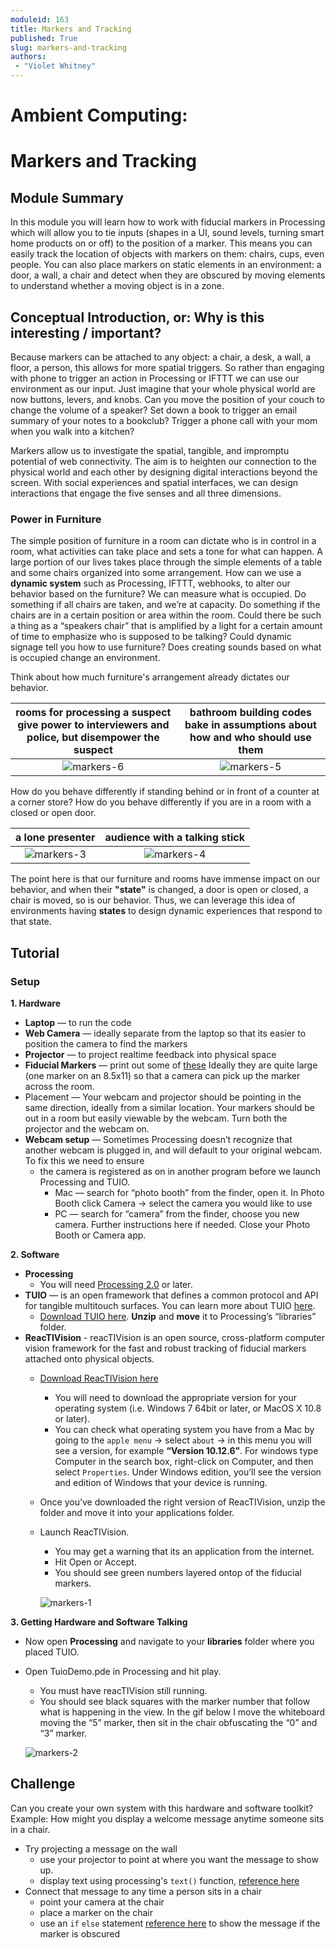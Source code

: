 ```yaml
---
moduleid: 163
title: Markers and Tracking
published: True
slug: markers-and-tracking
authors:
 - "Violet Whitney"
---
```


Ambient Computing:
===========================================

# Markers and Tracking
## Module Summary
In this module you will learn how to work with fiducial markers in Processing which will allow you to tie inputs (shapes in a UI, sound levels, turning smart home products on or off) to the position of a marker. This means you can easily track the location of objects with markers on them: chairs, cups, even people. You can also place markers on static elements in an environment: a door, a wall, a chair and detect when they are obscured by moving elements to understand whether a moving object is in a zone.

## Conceptual Introduction, or: Why is this interesting / important?
Because markers can be attached to any object: a chair, a desk, a wall, a floor, a person, this allows for more spatial triggers. So rather than engaging with phone to trigger an action in Processing or IFTTT we can use our environment as our input. Just imagine that your whole physical world are now buttons, levers, and knobs.
Can you move the position of your couch to change the volume of a speaker? Set down a book to trigger an email summary of your notes to a bookclub? Trigger a phone call with your mom when you walk into a kitchen?

Markers allow us to investigate the spatial, tangible, and impromptu potential of web connectivity. The aim is to heighten our connection to the physical world and each other by designing digital interactions beyond the screen. With social experiences and spatial interfaces, we can design interactions that engage the five senses and all three dimensions.


### Power in Furniture
The simple position of furniture in a room can dictate who is in control in a room, what activities can take place and sets a tone for what can happen. A large portion of our lives takes place through the simple elements of a table and some chairs organized into some arrangement.
How can we use a **dynamic system** such as Processing, IFTTT, webhooks, to alter our behavior based on the furniture? We can measure what is occupied. Do something if all chairs are taken, and we’re at capacity. Do something if the chairs are in a certain position or area within the room. Could there be such a thing as a “speakers chair” that is amplified by a light for a certain amount of time to emphasize who is supposed to be talking? Could dynamic signage tell you how to use furniture? Does creating sounds based on what is occupied change an environment.

Think about how much furniture's arrangement already dictates our behavior. 

rooms for processing a suspect give power to interviewers and police, but disempower the suspect        |  bathroom building codes bake in assumptions about how and who should use them        
:-------------------------:|:-------------------------:
![markers-6](images/marker-6-2.png#img-full)  |  ![markers-5](images/markers-5.gif#img-full) 

How do you behave differently if standing behind or in front of a counter at a corner store? How do you behave differently if you are in a room with a closed or open door.


a lone presenter          |  audience with a talking stick       
:-------------------------:|:-------------------------:
![markers-3](images/markers-3.jpeg#img-full)  |  ![markers-4](images/markers-4.jpeg#img-full)  


The point here is that our furniture and rooms have immense impact on our behavior, and when their **"state"** is changed, a door is open or closed, a chair is moved, so is our behavior. Thus, we can leverage this idea of environments having **states** to design dynamic experiences that respond to that state.


## Tutorial

### Setup
**1. Hardware**
- **Laptop** — to run the code
- **Web Camera** — ideally separate from the laptop so that its easier to position the camera to find the markers
- **Projector** — to project realtime feedback into physical space
- **Fiducial Markers** — print out some of [these](http://reactivision.sourceforge.net/data/fiducials.pdf) Ideally they are quite large (one marker on an 8.5x11) so that a camera can pick up the marker across the room.
- Placement — Your webcam and projector should be pointing in the same direction, ideally from a similar location. Your markers should be out in a room but easily viewable by the webcam. Turn both the projector and the webcam on.
- **Webcam setup** — Sometimes Processing doesn’t recognize that another webcam is plugged in, and will default to your original webcam. To fix this we need to ensure
   - the camera is registered as on in another program before we launch Processing and TUIO.
      - Mac — search for “photo booth” from the finder, open it. In Photo Booth click Camera → select the camera you would like to use
      - PC — search for “camera” from the finder, choose you new camera. Further instructions here if needed. Close your Photo Booth or Camera app.
      
**2. Software**  
   - **Processing**  
      - You will need [Processing 2.0](https://processing.org/download) or later.  
   - **TUIO**  — is an open framework that defines a common protocol and API for tangible multitouch surfaces. You can learn more about TUIO [here](https://www.tuio.org/).
      - [Download TUIO here](https://drive.google.com/file/d/189WISuVLqTsM9A5eprC0qHGwemNUrEW8/view). **Unzip** and **move** it to Processing’s “libraries” folder.  
   - **ReacTIVision** - reacTIVision is an open source, cross-platform computer vision framework for the fast and robust tracking of fiducial markers attached onto physical objects.
      - [Download ReacTIVision here](http://reactivision.sourceforge.net/#files)   
        - You will need to download the appropriate version for your operating system (i.e. Windows 7 64bit or later, or MacOS X 10.8 or later).
        - You can check what operating system you have from a Mac by going to the `apple menu` → select `about` → in this menu you will see a version, for example **“Version 10.12.6”**. For windows type Computer in the search box, right-click on Computer, and then select `Properties`. Under Windows edition, you’ll see the version and edition of Windows that your device is running.
      - Once you’ve downloaded the right version of ReacTIVision, unzip the folder and move it into your applications folder.
      - Launch ReacTIVision. 
        - You may get a warning that its an application from the internet. 
        - Hit Open or Accept. 
        - You should see green numbers layered ontop of the fiducial markers.

        ![markers-1](images/markers-1.gif#img-full)

**3. Getting Hardware and Software Talking**
- Now open **Processing** and navigate to your **libraries** folder where you placed TUIO. 
- Open TuioDemo.pde in Processing and hit play.  
  - You must have reacTIVision still running. 
  - You should see black squares with the marker number that follow what is happening in the view. In the gif below I move the whiteboard moving the “5” marker, then sit in the chair obfuscating the “0” and “3” marker.

  ![markers-2](images/markers-2.gif#img-full)

## Challenge
Can you create your own system with this hardware and software toolkit?
Example: How might you display a welcome message anytime someone sits in a chair. 
- Try projecting a message on the wall 
  - use your projector to point at where you want the message to show up.
  - display text using processing's `text()` function, [reference here](https://processing.org/reference/text_.html)
- Connect that message to any time a person sits in a chair
  - point your camera at the chair
  - place a marker on the chair
  - use an `if` `else` statement [reference here](https://processing.org/reference/else.html) to show the message if the marker is obscured
